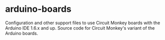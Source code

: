 # arduino-boards
Configuration and other support files to use Circuit Monkey boards with the Arduino IDE 1.6.x and up.
Source code for Circuit Monkey's variant of the Arduino boards.
